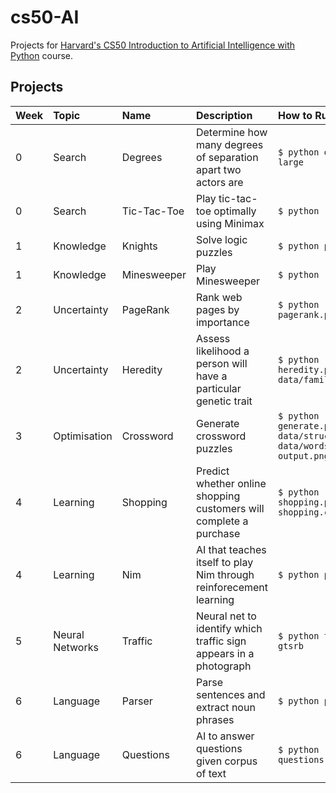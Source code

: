 # cs50-AI
Projects for [Harvard's CS50 Introduction to Artificial Intelligence with Python](https://cs50.harvard.edu/ai/2020/) course.
## Projects

| Week | Topic            | Name                       | Description                                                        | How to Run        |                   
| :--- | :--------------- | :------------------------- | :----------------------------------------------------------------- | :-------------------------------------------------------------------- |
| 0    | Search           | Degrees         | Determine how many degrees of separation apart two actors are      | `$ python degrees.py large`                                           | 
| 0    | Search           | Tic-Tac-Toe   | Play tic-tac-toe optimally using Minimax                           | `$ python runner.py`                                                  | 
| 1    | Knowledge        | Knights         | Solve logic puzzles                                                | `$ python puzzle.py`                                                  | 
| 1    | Knowledge        | Minesweeper | Play Minesweeper                                                   | `$ python runner.py`                                                  | 
| 2    | Uncertainty      | PageRank       | Rank web pages by importance                                       | `$ python pagerank.py corpus0`                                        | 
| 2    | Uncertainty      | Heredity       | Assess likelihood a person will have a particular genetic trait    | `$ python heredity.py data/family0.csv`                               | 
| 3    | Optimisation     | Crossword     | Generate crossword puzzles                                         | `$ python generate.py data/structure1.txt data/words1.txt output.png` | 
| 4    | Learning         | Shopping       | Predict whether online shopping customers will complete a purchase | `$ python shopping.py shopping.csv`                                   | 
| 4    | Learning         | Nim                 | AI that teaches itself to play Nim through reinforecement learning | `$ python play.py`                                                    | 
| 5    | Neural Networks  | Traffic         | Neural net to identify which traffic sign appears in a photograph  | `$ python traffic.py gtsrb`                                           | 
| 6    | Language         | Parser           | Parse sentences and extract noun phrases                           | `$ python parser.py`                                                  | 
| 6    | Language         | Questions     | AI to answer questions given corpus of text                        | `$ python questions.py corpus`    
